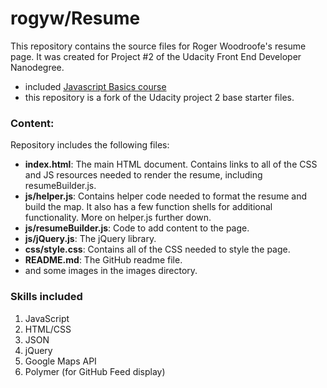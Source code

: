 # rogyw/Resume

This repository contains the source files for Roger Woodroofe's resume page.
It was created for Project #2 of the Udacity Front End Developer Nanodegree.

 - included [Javascript Basics course](https://www.udacity.com/courses/ud804)
 - this repository is a fork of the Udacity project 2 base starter files.

### Content:

Repository includes the following files:

* **index.html**: The main HTML document. Contains links to all of the CSS and JS resources needed to render the resume, including resumeBuilder.js.
* **js/helper.js**: Contains helper code needed to format the resume and build the map. It also has a few function shells for additional functionality. More on helper.js further down.
* **js/resumeBuilder.js**: Code to add content to the page.
* **js/jQuery.js**: The jQuery library.
* **css/style.css**: Contains all of the CSS needed to style the page.
* **README.md**: The GitHub readme file.
* and some images in the images directory.

### Skills included

1. JavaScript
2. HTML/CSS
3. JSON
4. jQuery
5. Google Maps API
6. Polymer (for GitHub Feed display)
